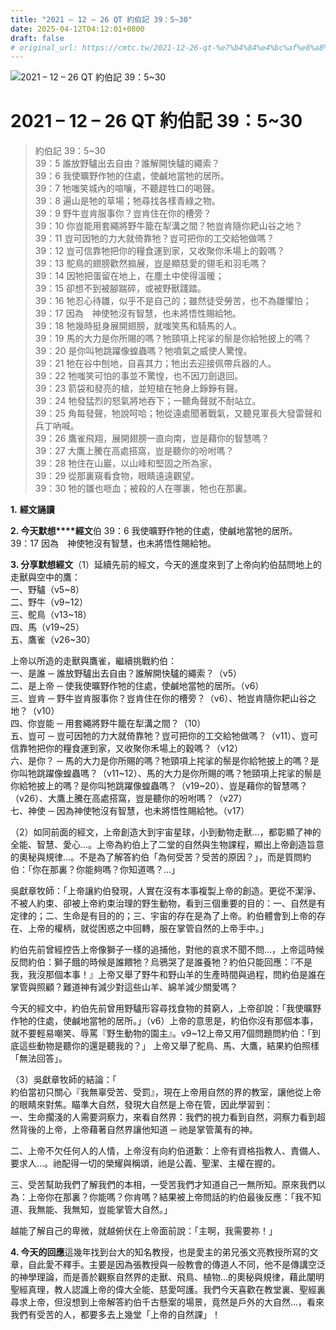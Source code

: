 ```yaml
---
title: "2021 – 12 – 26 QT 約伯記 39：5~30"
date: 2025-04-12T04:12:01+0800
draft: false
# original_url: https://cmtc.tw/2021-12-26-qt-%e7%b4%84%e4%bc%af%e8%a8%98-39%ef%bc%9a530
---
```


![2021 – 12 – 26 QT 約伯記 39：5\~30](/images/qt.jpg   "2021 – 12 – 26 QT 約伯記 39：5\~30")

# 2021 – 12 – 26 QT 約伯記 39：5\~30

> 約伯記 39：5\~30  
> 39：5 誰放野驢出去自由？誰解開快驢的繩索？  
> 39：6 我使曠野作牠的住處，使鹹地當牠的居所。  
> 39：7 牠嗤笑城內的喧嚷，不聽趕牲口的喝聲。  
> 39：8 遍山是牠的草場；牠尋找各樣青綠之物。  
> 39：9 野牛豈肯服事你？豈肯住在你的槽旁？  
> 39：10 你豈能用套繩將野牛籠在犁溝之間？牠豈肯隨你耙山谷之地？  
> 39：11 豈可因牠的力大就倚靠牠？豈可把你的工交給牠做嗎？  
> 39：12 豈可信靠牠把你的糧食運到家，又收聚你禾場上的穀嗎？  
> 39：13 鴕鳥的翅膀歡然搧展，豈是顯慈愛的翎毛和羽毛嗎？  
> 39：14 因牠把蛋留在地上，在塵土中使得溫暖；  
> 39：15 卻想不到被腳踹碎，或被野獸踐踏。  
> 39：16 牠忍心待雛，似乎不是自己的；雖然徒受勞苦，也不為雛懼怕；  
> 39：17 因為　神使牠沒有智慧，也未將悟性賜給牠。  
> 39：18 牠幾時挺身展開翅膀，就嗤笑馬和騎馬的人。  
> 39：19 馬的大力是你所賜的嗎？牠頸項上挓挲的鬃是你給牠披上的嗎？  
> 39：20 是你叫牠跳躍像蝗蟲嗎？牠噴氣之威使人驚惶。  
> 39：21 牠在谷中刨地，自喜其力；牠出去迎接佩帶兵器的人。  
> 39：22 牠嗤笑可怕的事並不驚惶，也不因刀劍退回。  
> 39：23 箭袋和發亮的槍，並短槍在牠身上錚錚有聲。  
> 39：24 牠發猛烈的怒氣將地吞下；一聽角聲就不耐站立。  
> 39：25 角每發聲，牠說呵哈；牠從遠處聞著戰氣，又聽見軍長大發雷聲和兵丁吶喊。  
> 39：26 鷹雀飛翔，展開翅膀一直向南，豈是藉你的智慧嗎？  
> 39：27 大鷹上騰在高處搭窩，豈是聽你的吩咐嗎？  
> 39：28 牠住在山巖，以山峰和堅固之所為家，  
> 39：29 從那裏窺看食物，眼睛遠遠觀望。  
> 39：30 牠的雛也咂血；被殺的人在哪裏，牠也在那裏。

**1.** **經文誦讀**

**2. 今天默想****經文**伯 39：6 我使曠野作牠的住處，使鹹地當牠的居所。  
39：17 因為　神使牠沒有智慧，也未將悟性賜給牠。

**3. 分享默想經文**（1）延續先前的經文，今天的進度來到了上帝向約伯喆問地上的走獸與空中的鷹：  
一、野驢（v5\~8）  
二、野牛（v9\~12）  
三、鴕鳥（v13\~18）  
四、馬（v19\~25）  
五、鷹雀（v26\~30）

上帝以所造的走獸與鷹雀，繼續挑戰約伯：  
一、是誰 ─ 誰放野驢出去自由？誰解開快驢的繩索？（v5）  
二、是上帝 ─ 使我使曠野作牠的住處，使鹹地當牠的居所。（v6）  
三、豈肯 ─ 野牛豈肯服事你？豈肯住在你的槽旁？（v6）、牠豈肯隨你耙山谷之地？（v10）  
四、你豈能 ─ 用套繩將野牛籠在犁溝之間？（10）  
五、豈可 ─ 豈可因牠的力大就倚靠牠？豈可把你的工交給牠做嗎？（v11）、豈可信靠牠把你的糧食運到家，又收聚你禾場上的穀嗎？（v12）  
六、是你？ ─ 馬的大力是你所賜的嗎？牠頸項上挓挲的鬃是你給牠披上的嗎？是你叫牠跳躍像蝗蟲嗎？（v11\~12）、馬的大力是你所賜的嗎？牠頸項上挓挲的鬃是你給牠披上的嗎？是你叫牠跳躍像蝗蟲嗎？（v19\~20）、豈是藉你的智慧嗎？（v26）、大鷹上騰在高處搭窩，豈是聽你的吩咐嗎？（v27）  
七、神使 ─ 因為神使牠沒有智慧，也未將悟性賜給牠。（v17）

（2）如同前面的經文，上帝創造大到宇宙星球，小到動物走獸…，都彰顯了神的全能、智慧、愛心…。上帝為約伯上了二堂的自然與生物課程，顯出上帝創造旨意的奧秘與規律…。不是為了解答約伯「為何受苦？受苦的原因？」，而是質問約伯：「你在那裏？你能夠嗎？你知道嗎？…」

吳獻章牧師：「上帝讓約伯發現，人實在沒有本事複製上帝的創造。更從不潔淨、不被人約束、卻被上帝約束治理的野生動物，看到三個重要的目的：一、自然是有定律的；二、生命是有目的的；三、宇宙的存在是為了上帝。約伯體會到上帝的存在、上帝的權柄，就從困惑之中回轉，服在掌管自然的上帝手中。」

約伯先前曾經控告上帝像獅子一樣的追捕他，對他的哀求不聞不問…，上帝這時候反問約伯：獅子餓的時候是誰餵牠？烏鴉哭了是誰養牠？約伯只能回應：『不是我，我沒那個本事！』上帝又舉了野牛和野山羊的生產時間與過程，問約伯是誰在掌管與照顧？難道神有減少對這些山羊、綿羊減少關愛嗎？

今天的經文中，約伯先前曾用野驢形容尋找食物的貧窮人，上帝卻說：「我使曠野作牠的住處，使鹹地當牠的居所。」（v6）上帝的意思是，約伯你沒有那個本事，就不要輕易嘲笑、辱罵『野生動物的園主』。v9\~12上帝又用7個問題問約伯：「到底這些動物是聽你的還是聽我的？」 上帝又舉了鴕鳥、馬、大鷹，結果約伯照樣「無法回答」。

（3）吳獻章牧師的結論：「  
約伯當初只關心『我無辜受苦、受罰』，現在上帝用自然的界的教室，讓他從上帝的眼睛來對焦。瞄準大自然，發現大自然是上帝在管，因此學習到：  
一、生命擱淺的人需要洞察力，來看自然界：我們的視力看到自然，洞察力看到超然背後的上帝，上帝藉著自然界讓他知道 ─ 祂是掌管萬有的神。

二、上帝不欠任何人的人情，上帝沒有向約伯道歉：上帝有資格指教人、責備人、要求人…。祂配得一切的榮耀與稱頌，祂是公義、聖潔、主權在握的。

三、受苦幫助我們了解我們的本相，一受苦我們才知道自己一無所知。原來我們以為：上帝你在那裏？你能嗎？你肯嗎？結果被上帝問話的約伯最後反應：「我不知道、我無能、我無知，豈能掌管大自然。」

越能了解自己的卑微，就越俯伏在上帝面前說：「主啊，我需要祢！」

**4. 今天的回應**這幾年找到台大的知名教授，也是愛主的弟兄張文亮教授所寫的文章，自此愛不釋手。主要是因為張教授與一般教會的傳道人不同，他不是傳講空泛的神學理論，而是善於觀察自然界的走獸、飛鳥、植物…的奧秘與規律，藉此闡明聖經真理，教人認識上帝的偉大全能、慈愛呵護。我們今天喜歡在教堂裏、聖經裏尋求上帝，但沒想到上帝解答約伯千古懸案的場景，竟然是戶外的大自然…，看來我們有受苦的人，都要多去上幾堂「上帝的自然課」！